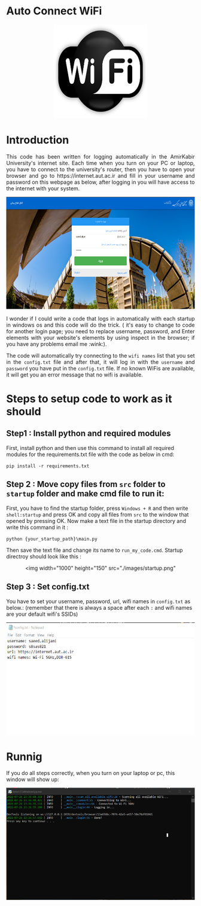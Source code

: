 # Auto Connect WiFi


  <p align="center">
  <img 
    width="250"
    height="250"
    src="./images/logo.png"
  >
</p>

# Introduction
<div style="text-align: justify"> This code has been written for logging automatically in the AmirKabir University's internet site. Each time when you turn on your PC or laptop, you have to connect to the university's router, then you have to open your browser and go to https://internet.aut.ac.ir and fill in your username and password on this webpage as below, after logging in you will have access to the internet with your system. </div>
  <p align="center">
  <img 
    width="700"
    height="300"
    src="./images/login_page.png"
  >
</p>

<div style="text-align: justify"> I wonder if I could write a code that logs in automatically with each startup in windows os and this code will do the trick. ( it's easy to change to code for another login page; you need to replace username, password, and Enter elements with your website's elements by using inspect in the browser; if you have any problems email me :wink:).
  
 The code will automatically try connecting to the `wifi names` list that you set in the `config.txt` file and after that, it will log in with the `username` and `password` you have put in the `config.txt` file. If no known WiFis are available, it will get you an error message that no wifi is available.</div>

# Steps to setup code to work as it should
## Step1 : Install python and required modules


First, install python and then use this command to install all required modules for the requirements.txt file with the code as below in cmd:
```
pip install -r requirements.txt
```
## Step 2 : Move copy files from `src` folder to `startup` folder and make cmd file to run it:

First, you have to find the startup folder, press `Windows + R` and then write `shell:startup` and press OK and copy all files from `src` to the window that opened by pressing OK. Now make a text file in the startup directory and write this command in it :
```
python {your_startup_path}\main.py
```
Then save the text file and change its name to `run_my_code.cmd`. Startup directroy should look like this :  <p align="center">
  <img 
    width="1000"
    height="150"
    src="./images/startup.png"
  >
</p>

## Step 3 : Set config.txt

You have to set your username, password, url, wifi names in `config.txt` as below.: (remember that there is always a space after each `:` and wifi names are your default wifi's SSIDs)
 <p align="center">
  <img 
    width="700"
    height="300"
    src="./images/config.txt.png"
  >
</p>

# Runnig 
If you do all steps correctly, when you turn on your laptop or pc, this window will show up:
 <p align="center">
  <img 
    width="700"
    height="300"
    src="./images/cmd.png"
  >
</p>
